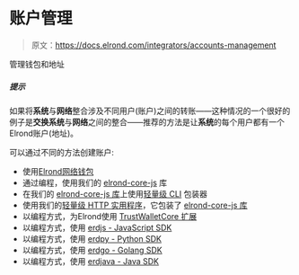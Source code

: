 # 账户管理

> 原文：<https://docs.elrond.com/integrators/accounts-management>

 管理钱包和地址

##### 提示

如果将**系统**与**网络**整合涉及不同用户(账户)之间的转账——这种情况的一个很好的例子是**交换系统**与**网络**之间的整合——推荐的方法是让**系统**的每个用户都有一个Elrond账户(地址)。

可以通过不同的方法创建账户:

*   使用[Elrond网络钱包](https://wallet.elrond.com/)
*   通过编程，使用我们的 [elrond-core-js](https://github.com/ElrondNetwork/elrond-core-js) 库
*   在我们的 [elrond-core-js 库](https://github.com/ElrondNetwork/elrond-core-js)上使用[轻量级 CLI](https://www.npmjs.com/package/@elrondnetwork/erdwalletjs-cli) 包装器
*   使用我们的[轻量级 HTTP 实用程序](https://github.com/ElrondNetwork/erdwalletjs-http)，它包装了 [elrond-core-js 库](https://github.com/ElrondNetwork/elrond-core-js)
*   以编程方式，为Elrond使用 [TrustWalletCore 扩展](https://github.com/trustwallet/wallet-core/tree/master/src/Elrond)
*   以编程方式，使用 [erdjs - JavaScript SDK](/sdk-and-tools/erdjs)
*   以编程方式，使用 [erdpy - Python SDK](/sdk-and-tools/erdpy/erdpy)
*   以编程方式，使用 [erdgo - Golang SDK](/sdk-and-tools/erdgo)
*   以编程方式，使用 [erdjava - Java SDK](/sdk-and-tools/erdjava)